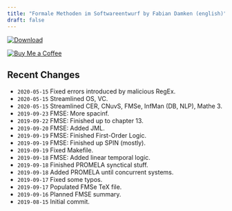 ```yaml
---
title: "Formale Methoden im Softwareentwurf by Fabian Damken (english)"
draft: false
---
```


[![Download](/download.png)](fmse-summary.pdf)

[![Buy Me a Coffee](/kofi.png)](https://ko-fi.com/fdamken)

## Recent Changes
- `2020-05-15` Fixed errors introduced by malicious RegEx.
- `2020-05-15` Streamlined OS, VC.
- `2020-05-15` Streamlined CER, CNuvS, FMSe, InfMan (DB, NLP), Mathe 3.
- `2019-09-23` FMSE: More spacinf.
- `2019-09-22` FMSE: Finished up to chapter 13.
- `2019-09-20` FMSE: Added JML.
- `2019-09-19` FMSE: Finished First-Order Logic.
- `2019-09-19` FMSE: Finished up SPIN (mostly).
- `2019-09-19` Fixed Makefile.
- `2019-09-18` FMSE: Added linear temporal logic.
- `2019-09-18` Finished PROMELA synctical stuff.
- `2019-09-18` Added PROMELA until concurrent systems.
- `2019-09-17` Fixed some typos.
- `2019-09-17` Populated FMSe TeX file.
- `2019-09-16` Planned FMSE summary.
- `2019-08-15` Initial commit.
